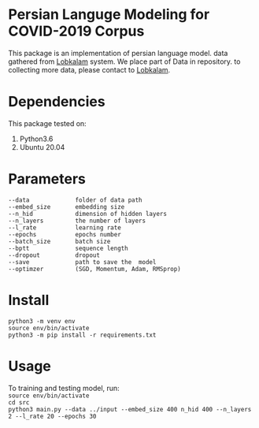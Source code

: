 # Persian Languge Modeling for COVID-2019 Corpus
This package is an implementation of persian language model. data gathered from [Lobkalam](https://lobkalam.ir) system. We place part of Data in repository. to collecting more data, please contact to [Lobkalam](https://lobkalam.ir). 

# Dependencies
This package tested on:
1. Python3.6
2. Ubuntu 20.04

# Parameters
```
--data             folder of data path
--embed_size       embedding size
--n_hid            dimension of hidden layers
--n_layers         the number of layers
--l_rate           learning rate
--epochs           epochs number
--batch_size       batch size
--bptt             sequence length
--dropout          dropout
--save             path to save the  model
--optimzer         (SGD, Momentum, Adam, RMSprop)
```

# Install
`python3 -m venv env`</br>
`source env/bin/activate`</br>
`python3 -m pip install -r requirements.txt`</br>

# Usage
To training and testing model, run:</br>
`source env/bin/activate`</br>
`cd src`</br>
`python3 main.py --data ../input --embed_size 400 n_hid 400 --n_layers 2 --l_rate 20 --epochs 30 `
